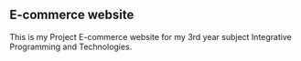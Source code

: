## E-commerce website

This is my Project E-commerce website for my 3rd year subject Integrative Programming and Technologies.